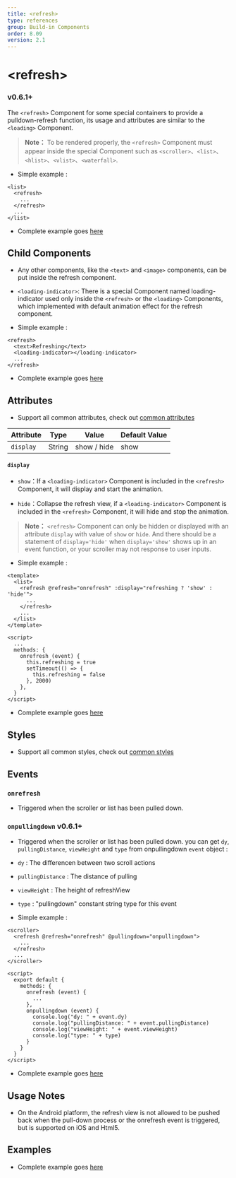 ```yaml
---
title: <refresh>
type: references
group: Build-in Components
order: 8.09
version: 2.1
---
```


# &lt;refresh&gt;

### <span class="weex-version">v0.6.1+</span>

The `<refresh>` Component for some special containers to provide a pulldown-refresh function, its usage and attributes are similar to the `<loading>` Component.
> **Note：** To be rendered properly, the `<refresh>` Component must appear inside the special Component such as `<scroller>`、`<list>`、`<hlist>`、`<vlist>`、`<waterfall>`.

 - Simple example :

```
<list>
  <refresh>
    ...
  </refresh>
  ...
</list>
```
 - Complete example goes [here](http://dotwe.org/vue/26937c1c74022e79608af118b21bfbc7)

## Child Components

 - Any other components, like the `<text>` and `<image>` components, can be put inside the refresh component.

 - `<loading-indicator>`: There is a special Component named loading-indicator used only inside the `<refresh>` or the `<loading>` Components, which implemented with default animation effect for the refresh component.

 - Simple example :

```
<refresh>
  <text>Refreshing</text>
  <loading-indicator></loading-indicator>
  ...
</refresh>
```
 - Complete example goes [here](http://dotwe.org/vue/26937c1c74022e79608af118b21bfbc7)

## Attributes

 - Support all common attributes, check out [common attributes](../common/common-attrs)

| Attribute      | Type     | Value            | Default Value     |
| ------------- | ------ | -------------------------- | ------- |
| `display` | String | show / hide             | show      |

#### `display`

 - `show`：If a `<loading-indicator>` Component is included in the `<refresh>` Component, it will display and start the animation.

 - `hide`：Collapse the refresh view, if a `<loading-indicator>` Component is included in the `<refresh>` Component, it will hide and stop the animation.

> **Note：** `<refresh>` Component can only be hidden or displayed with an attribute `display` with value of `show` or `hide`. And there should be a statement of `display='hide'` when `display='show'` shows up in an event function, or your scroller may not response to user inputs.

 - Simple example :

```
<template>
  <list>
    <refresh @refresh="onrefresh" :display="refreshing ? 'show' : 'hide'">
      ...
    </refresh>
    ...
  </list>
</template>

<script>
  ...
  methods: {
    onrefresh (event) {
      this.refreshing = true
      setTimeout(() => {
        this.refreshing = false
      }, 2000)
    },
  }
</script>
```
 - Complete example goes [here](http://dotwe.org/vue/26937c1c74022e79608af118b21bfbc7)

## Styles

 - Support all common styles, check out [common styles](../common/common-style)

## Events

### `onrefresh`

 - Triggered when the scroller or list has been pulled down.

### `onpullingdown` <span class="weex-version">v0.6.1+</span>

 - Triggered when the scroller or list has been pulled down. you can get `dy`, `pullingDistance`, `viewHeight` and `type` from onpullingdown `event` object :

  - `dy` : The differencen between two scroll actions
  - `pullingDistance` : The distance of pulling
  - `viewHeight` : The height of refreshView
  - `type` : "pullingdown" constant string type for this event


 - Simple example :

```
<scroller>
  <refresh @refresh="onrefresh" @pullingdown="onpullingdown">
    ...
  </refresh>
  ...
</scroller>

<script>
  export default {
    methods: {
      onrefresh (event) {
        ...
      },
      onpullingdown (event) {
        console.log("dy: " + event.dy)
        console.log("pullingDistance: " + event.pullingDistance)
        console.log("viewHeight: " + event.viewHeight)
        console.log("type: " + type)
      }
    }
  }
</script>
```
 - Complete example goes [here](http://dotwe.org/vue/26937c1c74022e79608af118b21bfbc7)

## Usage Notes

 - On the Android platform, the refresh view is not allowed to be pushed back when the pull-down process or the onrefresh event is triggered, but is supported on iOS and Html5.

## Examples

 - Complete example goes [here](http://dotwe.org/vue/26937c1c74022e79608af118b21bfbc7)
